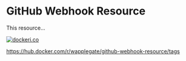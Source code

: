 # GitHub Webhook Resource

This resource...

[![dockeri.co](https://dockerico.blankenship.io/image/wapplegate/github-webhook-resource)](https://hub.docker.com/r/wapplegate/github-webhook-resource)

https://hub.docker.com/r/wapplegate/github-webhook-resource/tags
